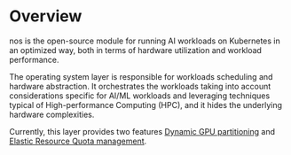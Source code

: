 # Overview

nos is the open-source module for running AI workloads on Kubernetes in an optimized way, 
both in terms of hardware utilization and workload performance.

The operating system layer is responsible for workloads scheduling and hardware abstraction. 
It orchestrates the workloads taking into account considerations specific for AI/ML workloads and leveraging techniques 
typical of High-performance Computing (HPC), and it hides the underlying hardware complexities.

Currently, this layer provides two features [Dynamic GPU partitioning](dynamic-gpu-partitioning.md) and
[Elastic Resource Quota management](elastic-quota.md).
